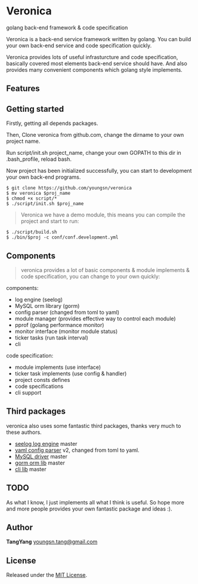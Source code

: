 # Veronica

golang back-end framework &amp; code specification

Veronica is a back-end service framework written by golang. You can build your own back-end service and code specification quickly.

Veronica provides lots of useful infrasturcture and code specification, basically covered most elements back-end service should have. And also provides many convenient components which golang style implements.

## Features


## Getting started

Firstly, getting all depends packages.

Then, Clone veronica from github.com, change the dirname to your own project name.

Run script/init.sh project\_name, change your own GOPATH to this dir in .bash\_profile, reload bash.

Now project has been initialized successfully, you can start to development your own back-end programs.

``` shell
$ git clone https://github.com/youngsn/veronica
$ mv veronica $proj_name
$ chmod +x script/*
$ ./script/init.sh $proj_name
```

> Veronica we have a demo module, this means you can compile the project and start to run:

``` shell
$ ./script/build.sh
$ ./bin/$proj -c conf/conf.development.yml
```

## Components

> veronica provides a lot of basic components & module implements & code specification, you can change to your own quickly:

components: 
- log engine (seelog)
- MySQL orm library (gorm)
- config parser (changed from toml to yaml)
- module manager (provides effective way to control each module)
- pprof (golang performance monitor)
- monitor interface (monitor module status)
- ticker tasks (run task interval)
- cli

code specification:
- module implements (use interface)
- ticker task implements (use config &amp; handler)
- project consts defines
- code specifications
- cli support

## Third packages

veronica also uses some fantastic third packages, thanks very much to these authors.

- [seelog log engine](https://github.com/cihub/seelog) master
- [yaml config parser](https://github.com/go-yaml/yaml) v2, changed from toml to yaml.
- [MySQL driver](https://github.com/go-sql-driver/mysql) master
- [gorm orm lib](https://github.com/jinzhu/gorm) master
- [cli lib](https://github.com/codegangsta/cli) master

## TODO

As what I know, I just implements all what I think is useful. So hope more and more people provides your own fantastic package and ideas :).

## Author

**TangYang**
<youngsn.tang@gmail.com>


## License

Released under the [MIT License](https://github.com/youngsn/veronica/blob/master/LICENSE).
